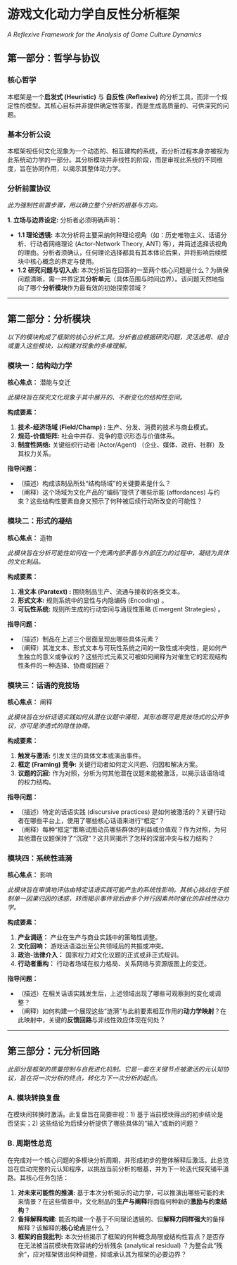 # 游戏文化动力学自反性分析框架
*A Reflexive Framework for the Analysis of Game Culture Dynamics*

## 第一部分：哲学与协议

### 核心哲学
本框架是一个**启发式 (Heuristic)** 与 **自反性 (Reflexive)** 的分析工具，而非一个规定性的模型。其核心目标并非提供确定性答案，而是生成高质量的、可供深究的问题。

### 基本分析公设
本框架视任何文化现象为一个动态的、相互建构的系统，而分析过程本身亦被视为此系统动力学的一部分。其分析模块并非线性的阶段，而是审视此系统的不同维度，旨在协同作用，以揭示其整体动力学。

### 分析前置协议
*此为强制性前置步骤，用以确立整个分析的根基与方向。*

**1. 立场与边界设定:**
分析者必须明确声明：
*   **1.1 理论透镜:** 本次分析将主要采纳何种理论视角（如：历史唯物主义、话语分析、行动者网络理论 (Actor-Network Theory, ANT) 等），并简述选择该视角的理由。分析者须确认，任何理论选择都具有其本体论后果，并将影响后续模块中核心概念的界定与使用。
*   **1.2 研究问题与切入点:** 本次分析旨在回答的一至两个核心问题是什么？为确保问题清晰，需一并界定其**分析单元**（具体范围与时间边界）。该问题天然地指向了哪个**分析模块**作为最有效的初始探索领域？

---

## 第二部分：分析模块

*以下的模块构成了框架的核心分析工具。分析者应根据研究问题，灵活选用、组合或重入这些模块，以构建对现象的多维理解。*

### 模块一：结构动力学
**核心焦点：** 潜能与变迁

*此模块旨在探究文化现象于其中展开的、不断变化的结构性空间。*

**构成要素：**
1.  **技术-经济场域 (Field/Champ) :** 生产、分发、消费的技术与商业模式。
2.  **规范-价值矩阵:** 社会中并存、竞争的意识形态与价值体系。
3.  **制度性网络:** 关键组织行动者 (Actor/Agent) （企业、媒体、政府、社群）及其权力关系。

**指导问题：**
*   （描述）构成该制品所处“结构场域”的关键要素是什么？
*   （阐释）这个场域为文化产品的“编码”提供了哪些示能 (affordances) 与约束？这些结构性要素自身又预示了何种被后续行动所改变的可能性？

### 模块二：**形式的凝结**
**核心焦点：** 造物

*此模块旨在分析可能性如何在一个充满内部矛盾与外部压力的过程中，凝结为具体的文化制品。*

**构成要素：**
1.  **准文本 (Paratext) :** 围绕制品生产、流通与接收的各类文本。
2.  **形式文本:** 规则系统中的显性与内隐编码 (Encoding) 。
3.  **可玩性系统:** 规则所生成的行动空间与涌现性策略 (Emergent Strategies) 。

**指导问题：**
*   （描述）制品在上述三个层面呈现出哪些具体元素？
*   （阐释）其准文本、形式文本与可玩性系统之间的一致性或冲突性，是如何产生独立的意义或争议的？这些形式元素又可被如何阐释为对催生它的宏观结构性条件的一种选择、协商或回避？

### 模块三：话语的竞技场
**核心焦点：** 阐释

*此模块旨在分析话语实践如何从潜在议题中涌现，其形态既可是竞技场式的公开争议，亦可是渗透式的隐性协商。*

**构成要素：**
1.  **触发与激活:** 引发关注的具体文本或演出事件。
2.  **框定 (Framing) 竞争:** 关键行动者如何定义问题、归因和解决方案。
3.  **议题的沉寂:** 作为对照，分析为何其他潜在议题未能被激活，以揭示话语场域的权力结构。

**指导问题：**
*   （描述）特定的话语实践 (discursive practices) 是如何被激活的？关键行动者在哪些平台上，使用了哪些核心话语来进行“框定”？
*   （阐释）每种“框定”策略试图动员哪些群体的利益或价值观？作为对照，为何其他潜在议题保持了“沉寂”？这共同揭示了怎样的深层冲突与权力结构？

### 模块四：系统性涟漪
**核心焦点：** 影响

*此模块旨在审慎地评估由特定话语实践可能产生的系统性影响。其核心挑战在于抵制单一因果归因的诱惑，转而揭示事件背后由多个并行因素共时催化的非线性动力学。*

**构成要素：**
1.  **产业调适：** 产业在生产与商业实践中的策略性调整。
2.  **文化回响：** 游戏话语溢出至公共领域后的共振或冲突。
3.  **政治-法律介入：** 国家权力对文化议题的正式或非正式规训。
4.  **行动者重构：** 行动者场域在权力格局、关系网络与资源版图上的变迁。

**指导问题：**
*   （描述）在相关话语实践发生后，上述领域出现了哪些可观察到的变化或调整？
*   （阐释）如何构建一个展现这些“涟漪”与此前要素相互作用的**动力学映射**？在此映射中，关键的**反馈回路**与非线性效应体现在何处？

---

## 第三部分：元分析回路

*此部分是框架的质量控制与自我进化机制。它是一套在关键节点被激活的元认知协议，旨在将一次分析的终点，转化为下一次分析的起点。*

### A. 模块转换复盘
在模块间转换时激活。此复盘旨在简要审视：1) 基于当前模块得出的初步结论是否坚实；2) 这些结论为后续分析提供了哪些具体的“输入”或新的问题？

### B. 周期性总览
在完成对一个核心问题的多模块分析周期，并形成初步的整体解释后激活。此总览旨在启动完整的元认知程序，以挑战当前分析的根基，并为下一轮迭代探究铺平道路。其核心任务包括：

1.  **对未来可能性的推演:** 基于本次分析揭示的动力学，可以推演出哪些可能的未来情景？在这些情景中，文化制品的**生产与阐释**将面临何种新的**激励与约束结构**？
2.  **备择解释构建:** 能否构建一个基于不同理论透镜的、但**解释力同样强大**的备择解释？该解释的**核心论点**是什么？
3.  **框架的自我批判:** 本次分析揭示了框架的何种概念局限或结构性盲点？是否存在无法被当前模块有效容纳的分析残余 (analytical residual) ？为整合此“残余”，应对框架做出何种调整，抑或承认其为框架的必要边界？